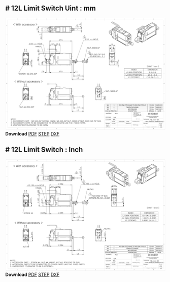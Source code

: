 ## # 12L Limit Switch Uint : mm
![12L-xx-22 Drawing](./data/ENG-ver_12L-xxxx-22-Limit-Swich-Series_mm_Rev03_20250523.png)  
**Download** <a href="./data/ENG-ver_12L-xxxx-22-Limit-Swich-Series_mm_Rev03_20250523.pdf" download>PDF</a> <a href="./data/12L-xxxx-22-Limit-Switch-Series_Rev03_20250523.step" download>STEP</a> <a href="./data/12L-xxxx-22-Limit-Switch-Seriesmm_Rev03_20250523.DXF" download>DXF</a>
## # 12L Limit Switch : Inch
![12L-xx-22](./data/ENG-ver_12L-xxxx-22-Limit-Swich-Series_inch_Rev03_20250523.png)  
**Download** <a href="./data/ENG-ver_12L-xxxx-22-Limit-Swich-Series_inch_Rev03_20250523.pdf" download>PDF</a> <a href="./data/12L-xxxx-22-Limit-Switch-Series_Rev03_20250523.step" download>STEP</a> <a href="./data/12L-xxxx-22-Limit-Switch-Seriesinch_Rev03_20250523.DXF" download>DXF</a>
